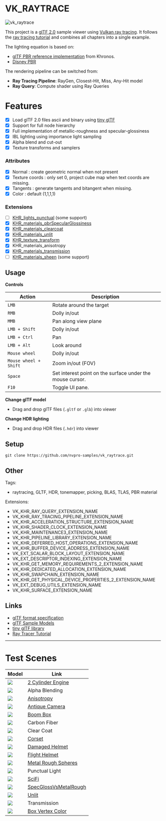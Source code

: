 # VK_RAYTRACE
![vk_raytrace](doc/vk_raytrace.png)


This project is a [glTF 2.0](https://www.khronos.org/gltf/) sample viewer using [Vulkan ray tracing](https://www.khronos.org/blog/vulkan-ray-tracing-final-specification-release). It follows the [ray tracing tutorial](https://github.com/nvpro-samples/vk_raytracing_tutorial_KHR) and combines all chapters into a single example. 

The lighting equation is based on:
* [glTF PBR reference implementation](https://github.com/KhronosGroup/glTF-WebGL-PBR) from Khronos. 
* [Disney PBR](https://blog.selfshadow.com/publications/s2012-shading-course/burley/s2012_pbs_disney_brdf_slides_v2.pdf)

The rendering pipeline can be switched from:
* **Ray Tracing Pipeline**: RayGen, Closest-Hit, Miss, Any-Hit model
* **Ray Query**: Compute shader using Ray Queries




Features
========

- [x] Load glTF 2.0 files ascii and binary using [tiny glTF](https://github.com/syoyo/tinygltf)
- [x] Support for full node hierarchy
- [x] Full implementation of metallic-roughness and specular-glossiness
- [x] IBL lighting using importance light sampling
- [x] Alpha blend and cut-out
- [x] Texture transforms and samplers

### Attributes
  - [x] Normal : create geometric normal when not present
  - [x] Texture coords : only set 0, project cube map when text coords are missing.
  - [x] Tangents : generate tangents and bitangent when missing.
  - [x] Color : default (1,1,1,1)

### Extensions
  - [ ] [KHR_lights_punctual](https://github.com/KhronosGroup/glTF/tree/master/extensions/2.0/Khronos/KHR_lights_punctual) (some support)
  - [x] [KHR_materials_pbrSpecularGlossiness](https://github.com/KhronosGroup/glTF/tree/master/extensions/2.0/Khronos/KHR_materials_pbrSpecularGlossiness)
  - [x] [KHR_materials_clearcoat](https://github.com/KhronosGroup/glTF/tree/master/extensions/2.0/Khronos/KHR_materials_clearcoat)
  - [x] [KHR_materials_unlit](https://github.com/KhronosGroup/glTF/tree/master/extensions/2.0/Khronos/KHR_materials_unlit)
  - [x] [KHR_texture_transform](https://github.com/KhronosGroup/glTF/tree/master/extensions/2.0/Khronos/KHR_texture_transform)
  - [x] KHR_materials_anisotropy
  - [x] [KHR_materials_transmission](https://github.com/KhronosGroup/glTF/tree/master/extensions/2.0/Khronos/KHR_materials_transmission)
  - [ ] [KHR_materials_sheen](https://github.com/KhronosGroup/glTF/tree/master/extensions/2.0/Khronos/KHR_materials_sheen) (some support)

Usage
-----

**Controls**

| Action | Description |
|--------|-------------|
|`LMB`        | Rotate around the target|
|`RMB`        | Dolly in/out|
|`MMB`        | Pan along view plane|
|`LMB + Shift`| Dolly in/out|
|`LMB + Ctrl` | Pan |
|`LMB + Alt`  | Look around |
|`Mouse wheel`| Dolly in/out |
|`Mouse wheel + Shift`| Zoom in/out (FOV)
|`Space`| Set interest point on the surface under the mouse cursor.
|`F10`| Toggle UI pane.


**Change glTF model**

* Drag and drop glTF files (`.gltf` or `.glb`) into viewer

**Change HDR lighting**

* Drag and drop HDR files (`.hdr`) into viewer


Setup
-----

~~~~ 
git clone https://github.com/nvpro-samples/vk_raytrace.git
~~~~


Other
-----

Tags: 
- raytracing, GLTF, HDR, tonemapper, picking, BLAS, TLAS, PBR material

Extensions: 
- VK_KHR_RAY_QUERY_EXTENSION_NAME
- VK_KHR_RAY_TRACING_PIPELINE_EXTENSION_NAME
- VK_KHR_ACCELERATION_STRUCTURE_EXTENSION_NAME
- VK_KHR_SHADER_CLOCK_EXTENSION_NAME
- VK_KHR_MAINTENANCE3_EXTENSION_NAME
- VK_KHR_PIPELINE_LIBRARY_EXTENSION_NAME
- VK_KHR_DEFERRED_HOST_OPERATIONS_EXTENSION_NAME
- VK_KHR_BUFFER_DEVICE_ADDRESS_EXTENSION_NAME
- VK_EXT_SCALAR_BLOCK_LAYOUT_EXTENSION_NAME
- VK_EXT_DESCRIPTOR_INDEXING_EXTENSION_NAME
- VK_KHR_GET_MEMORY_REQUIREMENTS_2_EXTENSION_NAME
- VK_KHR_DEDICATED_ALLOCATION_EXTENSION_NAME
- VK_KHR_SWAPCHAIN_EXTENSION_NAME
- VK_KHR_GET_PHYSICAL_DEVICE_PROPERTIES_2_EXTENSION_NAME
- VK_EXT_DEBUG_UTILS_EXTENSION_NAME
- VK_KHR_SURFACE_EXTENSION_NAME


## Links
* [glTF format specification](https://github.com/KhronosGroup/glTF)
* [glTF Sample Models](https://github.com/KhronosGroup/glTF-Sample-Models)
* [tiny glTF library](https://github.com/syoyo/tinygltf)
* [Ray Tracer Tutorial](https://github.com/nvpro-samples/vk_raytracing_tutorial_KHR)

---------------------

Test Scenes
===========

|Model | Link |
|------|------|
|![](doc/2cylinder.png)  | [2 Cylinder Engine](https://github.com/KhronosGroup/glTF-Sample-Models/tree/master/2.0/2CylinderEngine) |
|![](doc/alpha_blend.png) | Alpha Blending |
|![](doc/Anisotropy.png)  | [Anisotropy](https://github.com/KhronosGroup/glTF-Sample-Models/tree/develop/sample-viewer-enhancements/2.0/AnisotropySpheres/glTF)|
|![](doc/AntiqueCamera.png)  | [Antique Camera](https://github.com/KhronosGroup/glTF-Sample-Models/tree/master/2.0/AntiqueCamera) |
|![](doc/BoomBox.png)  | [Boom Box](https://github.com/KhronosGroup/glTF-Sample-Models/tree/master/2.0/BoomBox) |
|![](doc/carbon_fiber.png) | Carbon Fiber |
|![](doc/clear_coat.png) | Clear Coat |
|![](doc/Corset.png)  | [Corset](https://github.com/KhronosGroup/glTF-Sample-Models/tree/master/2.0/Corset) |
|![](doc/Damagedhelmet.png)  | [Damaged Helmet](https://github.com/KhronosGroup/glTF-Sample-Models/tree/master/2.0/DamagedHelmet)
|![](doc/FlightHelmet.png)  | [Flight Helmet](https://github.com/KhronosGroup/glTF-Sample-Models/tree/master/2.0/FlightHelmet) |
|![](doc/MetalRoughness.png) | [Metal Rough Spheres](https://github.com/KhronosGroup/glTF-Sample-Models/tree/master/2.0/MetalRoughSpheres)  |
|![](doc/punctual_light.png) | Punctual Light |
|![](doc/SciFiHelmet.png)  | [SciFi](https://github.com/KhronosGroup/glTF-Sample-Models/tree/master/2.0/SciFiHelmet) |
|![](doc/SpecGlossVsMetalRough.png)  | [SpecGlossVsMetalRough](https://github.com/KhronosGroup/glTF-Sample-Models/tree/develop/sample-viewer-enhancements/2.0/SpecGlossVsMetalRough) |
|![](doc/Unlit.png)  | [Unlit](https://github.com/KhronosGroup/glTF-Sample-Models/tree/master/2.0/UnlitTest) |
|![](doc/transmission.png) | Transmission |
|![](doc/VertexColor.png)  |[Box Vertex Color](https://github.com/KhronosGroup/glTF-Sample-Models/tree/master/2.0/BoxVertexColors) |

